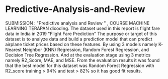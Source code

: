 # Predictive-Analysis-and-Review

SUBMISSION : "Predictive analysis and Review " , COURSE MACHINE LEARNING TERAPAN dicoding.
The dataset used in this report is flight fare data in India in 2019 "Flight Fare Prediction" The purpose or target of this dataset is to analyze data and build a prediction model that can predict airplane ticket prices based on these features. By using 3 models namely K-Nearest Neighbor (KNN) Regression, Random Forest Regression, and Decision Tree Regression. And at the evaluation stage using 3 metrics namely R2_Score, MAE, and MSE. From the evaluation results it was found that the best model for this dataset was Random Forest Regression with R2_score training > 94% and test > 82% so it has good fit results.
